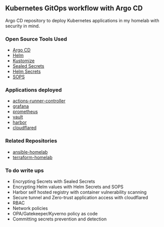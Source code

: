 <!-- ABOUT THE PROJECT -->
## Kubernetes GitOps workflow with Argo CD

Argo CD repository to deploy Kubernetes applications in my homelab with security in mind.

### Open Source Tools Used
* [Argo CD](https://argo-cd.readthedocs.io/en/stable/)
* [Helm](https://helm.sh/)
* [Kustomize](https://kustomize.io/)
* [Sealed Secrets](https://github.com/bitnami-labs/sealed-secrets)
* [Helm Secrets](https://github.com/jkroepke/helm-secrets)
* [SOPS](https://github.com/mozilla/sops)

### Applications deployed
* [actions-runner-controller](https://github.com/actions-runner-controller/actions-runner-controller)
* [grafana](https://grafana.com/)
* [prometheus](https://prometheus.io/)
* [vault](https://www.vaultproject.io/)
* [harbor](http://harbor.io/)
* [cloudflared](https://github.com/cloudflare/cloudflared)

### Related Repositories
* [ansible-homelab](https://github.com/wilinger/ansible-homelab)
* [terraform-homelab](https://github.com/wilinger/terraform-homelab)

### To do write ups
* Encrypting Secrets with Sealed Secrets
* Encrypting Helm values with Helm Secrets and SOPS
* Harbor self hosted registry with container vulnerability scanning
* Secure tunnel and Zero-trust application access with cloudflared
* RBAC
* Network policies
* OPA/Gatekeeper/Kyverno policy as code
* Committing secrets prevention and detection

